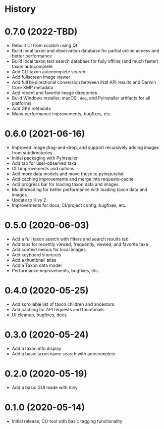 # History

# 0.7.0 (2022-TBD)
* Rebuilt UI from scratch using Qt
* Build local taxon and observation database for partial online access and better performance
* Build local taxon text search database for fully offline (and much faster) taxon autocomplete
* Add CLI taxon autocomplete search
* Add fullscreen image viewer
* Add full bi-directional conversion between iNat API results and Darwin Core XMP metadata
* Add recent and favorite image directories
* Build Windows installer, macOS `.dmg`, and PyInstaller artifacts for all platforms
* Add GPS metadata
* Many performance improvements, bugfixes, etc.

# 0.6.0 (2021-06-16)
* Improved image drag-and-drop, and support recursively adding images from subdirectories
* Initial packaging with PyInstaller
* Add tab for user-observed taxa
* CLI improvements and options
* Add more data models and move these to pyinaturalist
* Add caching improvements and merge into requests-cache
* Add progress bar for loading taxon data and images
* Multithreading for better performance with loading taxon data and images
* Update to Kivy 2
* Improvements for docs, CI/project config, bugfixes, etc.

# 0.5.0 (2020-06-03)
* Add a full taxon search with filters and search results tab
* Add tabs for recently viewed, frequently, viewed, and favorite taxa
* Add context menus for local images
* Add keyboard shortcuts
* Add a thumbnail atlas
* Add a Taxon data model
* Performance improvements, bugfixes, etc.

# 0.4.0 (2020-05-25)
* Add scrollable list of taxon children and ancestors
* Add caching for API requests and thumbnails
* UI cleanup, bugfixes, docs

# 0.3.0 (2020-05-24)
* Add a taxon info display
* Add a basic taxon name search with autocomplete

# 0.2.0 (2020-05-19)
* Add a basic GUI made with Kivy

# 0.1.0 (2020-05-14)
* Initial release; CLI tool with basic tagging functionality
